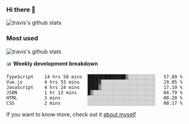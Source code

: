 ### Hi there 👋

<!--
**HondryTravis/HondryTravis** is a ✨ _special_ ✨ repository because its `README.md` (this file) appears on your GitHub profile.

Here are some ideas to get you started:

- 🔭 I’m currently working on ...
- 🌱 I’m currently learning ...
- 👯 I’m looking to collaborate on ...
- 🤔 I’m looking for help with ...
- 💬 Ask me about ...
- 📫 How to reach me: ...
- 😄 Pronouns: ...
- ⚡ Fun fact: ...
-->

![travis's github stats](https://github-readme-stats.vercel.app/api?username=HondryTravis&hide=stars)
### Most used
![travis's github stats](https://github-readme-stats.anuraghazra1.vercel.app/api/top-langs/?username=HondryTravis&layout=compact&hide_title=true)

📊 **Weekly development breakdown**

<!--START_SECTION:waka-->

```text
TypeScript    14 hrs 50 mins  ██████████████▒░░░░░░░░░░   57.89 %
Vue.js        4 hrs 53 mins   ████▓░░░░░░░░░░░░░░░░░░░░   19.05 %
JavaScript    4 hrs 24 mins   ████▒░░░░░░░░░░░░░░░░░░░░   17.19 %
JSON          1 hr 13 mins    █▒░░░░░░░░░░░░░░░░░░░░░░░   04.79 %
HTML          3 mins          ░░░░░░░░░░░░░░░░░░░░░░░░░   00.20 %
CSS           2 mins          ░░░░░░░░░░░░░░░░░░░░░░░░░   00.17 %
```

<!--END_SECTION:waka-->

If you want to know more, check out it [about myself](https://hondrytravis.github.io/)
